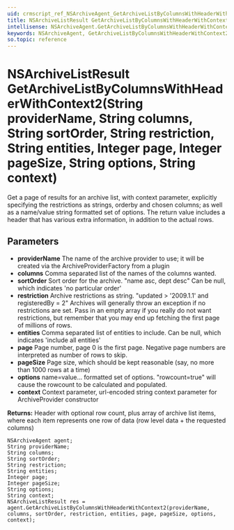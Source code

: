 ```yaml
---
uid: crmscript_ref_NSArchiveAgent_GetArchiveListByColumnsWithHeaderWithContext2
title: NSArchiveListResult GetArchiveListByColumnsWithHeaderWithContext2(String providerName, String columns, String sortOrder, String restriction, String entities, Integer page, Integer pageSize, String options, String context)
intellisense: NSArchiveAgent.GetArchiveListByColumnsWithHeaderWithContext2
keywords: NSArchiveAgent, GetArchiveListByColumnsWithHeaderWithContext2
so.topic: reference
---
```


# NSArchiveListResult GetArchiveListByColumnsWithHeaderWithContext2(String providerName, String columns, String sortOrder, String restriction, String entities, Integer page, Integer pageSize, String options, String context)

Get a page of results for an archive list, with context parameter, explicitly specifying the restrictions as strings, orderby and chosen columns; as well as a name/value string formatted set of options. The return value includes a header that has various extra information, in addition to the actual rows.

## Parameters

* **providerName** The name of the archive provider to use; it will be created via the ArchiveProviderFactory from a plugin
* **columns** Comma separated list of the names of the columns wanted.
* **sortOrder** Sort order for the archive. "name asc, dept desc" Can be null, which indicates 'no particular order'
* **restriction** Archive restrictions as string. "updated > '2009.1.1' and registeredBy = 2" Archives will generally throw an exception if no restrictions are set. Pass in an empty array if you really do not want restrictions, but remember that you may end up fetching the first page of millions of rows.
* **entities** Comma separated list of entities to include. Can be null, which indicates 'include all entities'
* **page** Page number, page 0 is the first page. Negative page numbers are interpreted as number of rows to skip.
* **pageSize** Page size, which should be kept reasonable (say, no more than 1000 rows at a time)
* **options** name=value... formatted set of options. "rowcount=true" will cause the rowcount to be calculated and populated.
* **context** Context parameter, url-encoded string context parameter for ArchiveProvider constructor

**Returns:** Header with optional row count, plus array of archive list items, where each item represents one row of data (row level data + the requested columns)

```crmscript
NSArchiveAgent agent;
String providerName;
String columns;
String sortOrder;
String restriction;
String entities;
Integer page;
Integer pageSize;
String options;
String context;
NSArchiveListResult res = agent.GetArchiveListByColumnsWithHeaderWithContext2(providerName, columns, sortOrder, restriction, entities, page, pageSize, options, context);
```

